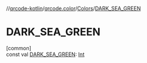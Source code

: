 //[qrcode-kotlin](../../../index.md)/[qrcode.color](../index.md)/[Colors](index.md)/[DARK_SEA_GREEN](-d-a-r-k_-s-e-a_-g-r-e-e-n.md)

# DARK_SEA_GREEN

[common]\
const val [DARK_SEA_GREEN](-d-a-r-k_-s-e-a_-g-r-e-e-n.md): [Int](https://kotlinlang.org/api/latest/jvm/stdlib/kotlin-stdlib/kotlin/-int/index.html)
